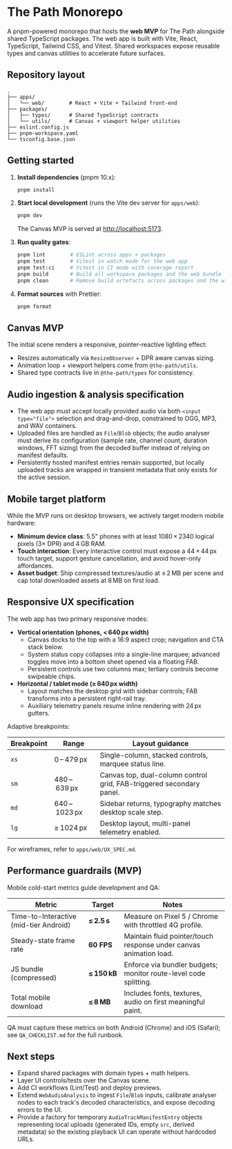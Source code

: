 # The Path Monorepo

A pnpm-powered monorepo that hosts the **web MVP** for The Path alongside shared TypeScript packages. The web app is built with Vite, React, TypeScript, Tailwind CSS, and Vitest. Shared workspaces expose reusable types and canvas utilities to accelerate future surfaces.

## Repository layout

```
.
├── apps/
│   └── web/        # React + Vite + Tailwind front-end
├── packages/
│   ├── types/      # Shared TypeScript contracts
│   └── utils/      # Canvas + viewport helper utilities
├── eslint.config.js
├── pnpm-workspace.yaml
└── tsconfig.base.json
```

## Getting started

1. **Install dependencies** (pnpm 10.x):
   ```bash
   pnpm install
   ```

2. **Start local development** (runs the Vite dev server for `apps/web`):
   ```bash
   pnpm dev
   ```
   The Canvas MVP is served at [http://localhost:5173](http://localhost:5173).

3. **Run quality gates**:
   ```bash
   pnpm lint        # ESLint across apps + packages
   pnpm test        # Vitest in watch mode for the web app
   pnpm test:ci     # Vitest in CI mode with coverage report
   pnpm build       # Build all workspace packages and the web bundle
   pnpm clean       # Remove build artefacts across packages and the web app
   ```

4. **Format sources** with Prettier:
   ```bash
   pnpm format
   ```

## Canvas MVP

The initial scene renders a responsive, pointer-reactive lighting effect:

- Resizes automatically via `ResizeObserver` + DPR aware canvas sizing.
- Animation loop + viewport helpers come from `@the-path/utils`.
- Shared type contracts live in `@the-path/types` for consistency.

## Audio ingestion & analysis specification

- The web app must accept locally provided audio via both `<input type="file">` selection and drag-and-drop, constrained to OGG, MP3, and WAV containers.
- Uploaded files are handled as `File`/`Blob` objects; the audio analyser must derive its configuration (sample rate, channel count, duration windows, FFT sizing) from the decoded buffer instead of relying on manifest defaults.
- Persistently hosted manifest entries remain supported, but locally uploaded tracks are wrapped in transient metadata that only exists for the active session.

## Mobile target platform

While the MVP runs on desktop browsers, we actively target modern mobile hardware:

- **Minimum device class**: 5.5" phones with at least 1080 × 2340 logical pixels (3× DPR) and 4 GB RAM.
- **Touch interaction**: Every interactive control must expose a 44 × 44 px touch target, support gesture cancellation, and avoid hover-only affordances.
- **Asset budget**: Ship compressed textures/audio at ≤ 2 MB per scene and cap total downloaded assets at 8 MB on first load.

## Responsive UX specification

The web app has two primary responsive modes:

- **Vertical orientation (phones, < 640 px width)**
  - Canvas docks to the top with a 16:9 aspect crop; navigation and CTA stack below.
  - System status copy collapses into a single-line marquee; advanced toggles move into a bottom sheet opened via a floating FAB.
  - Persistent controls use two columns max; tertiary controls become swipeable chips.
- **Horizontal / tablet mode (≥ 640 px width)**
  - Layout matches the desktop grid with sidebar controls; FAB transforms into a persistent right-rail tray.
  - Auxiliary telemetry panels resume inline rendering with 24 px gutters.

Adaptive breakpoints:

| Breakpoint | Range | Layout guidance |
| ---------- | ----- | --------------- |
| `xs`       | 0 – 479 px | Single-column, stacked controls, marquee status line. |
| `sm`       | 480 – 639 px | Canvas top, dual-column control grid, FAB-triggered secondary panel. |
| `md`       | 640 – 1023 px | Sidebar returns, typography matches desktop scale step. |
| `lg`       | ≥ 1024 px | Desktop layout, multi-panel telemetry enabled. |

For wireframes, refer to `apps/web/UX_SPEC.md`.

## Performance guardrails (MVP)

Mobile cold-start metrics guide development and QA:

| Metric | Target | Notes |
| ------ | ------ | ----- |
| Time-to-Interactive (mid-tier Android) | **≤ 2.5 s** | Measure on Pixel 5 / Chrome with throttled 4G profile. |
| Steady-state frame rate | **60 FPS** | Maintain fluid pointer/touch response under canvas animation load. |
| JS bundle (compressed) | **≤ 150 kB** | Enforce via bundler budgets; monitor route-level code splitting. |
| Total mobile download | **≤ 8 MB** | Includes fonts, textures, audio on first meaningful paint. |

QA must capture these metrics on both Android (Chrome) and iOS (Safari); see `QA_CHECKLIST.md` for the full runbook.

## Next steps

- Expand shared packages with domain types + math helpers.
- Layer UI controls/tests over the Canvas scene.
- Add CI workflows (Lint/Test) and deploy previews.
- Extend `WebAudioAnalysis` to ingest `File`/`Blob` inputs, calibrate analyser nodes to each track's decoded characteristics, and expose decoding errors to the UI.
- Provide a factory for temporary `AudioTrackManifestEntry` objects representing local uploads (generated IDs, empty `src`, derived metadata) so the existing playback UI can operate without hardcoded URLs.
